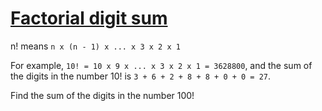 # [Factorial digit sum](https://projecteuler.net/problem=20)

n! means `n x (n - 1) x ... x 3 x 2 x 1`

For example, `10! = 10 x 9 x ... x 3 x 2 x 1 = 3628800`,
and the sum of the digits in the number 10! is `3 + 6 + 2 + 8 + 8 + 0 + 0 = 27`.

Find the sum of the digits in the number 100!
